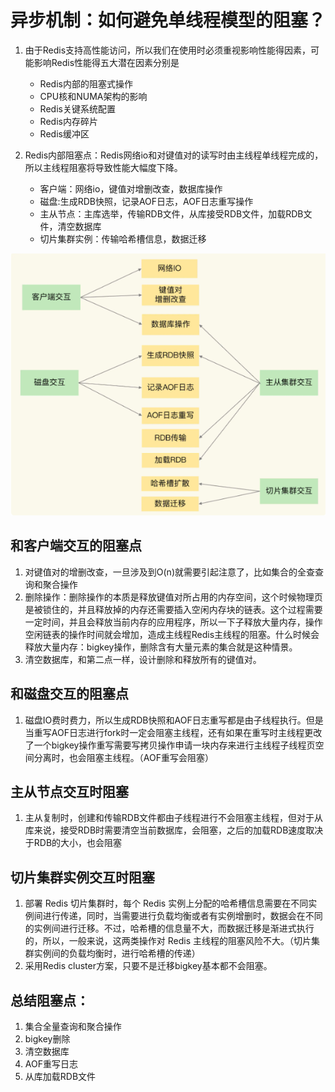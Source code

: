 <!--
 * @Author: zzzzztw
 * @Date: 2023-04-20 19:45:18
 * @LastEditors: Do not edit
 * @LastEditTime: 2023-04-20 21:55:48
 * @FilePath: /myLearning/Redislearn/13Redis中的异步机制，避免单线程模型阻塞.md
-->
# 异步机制：如何避免单线程模型的阻塞？

1. 由于Redis支持高性能访问，所以我们在使用时必须重视影响性能得因素，可能影响Redis性能得五大潜在因素分别是
   * Redis内部的阻塞式操作
   * CPU核和NUMA架构的影响
   * Redis关键系统配置
   * Redis内存碎片
   * Redis缓冲区

2. Redis内部阻塞点：Redis网络io和对键值对的读写时由主线程单线程完成的，所以主线程阻塞将导致性能大幅度下降。
   * 客户端：网络io，键值对增删改查，数据库操作
   * 磁盘:生成RDB快照，记录AOF日志，AOF日志重写操作
   * 主从节点：主库选举，传输RDB文件，从库接受RDB文件，加载RDB文件，清空数据库
   * 切片集群实例：传输哈希槽信息，数据迁移

<center>

![](img/13(1).png)

</center>

## 和客户端交互的阻塞点

1. 对键值对的增删改查，一旦涉及到O(n)就需要引起注意了，比如集合的全查查询和聚合操作
2. 删除操作：删除操作的本质是释放键值对所占用的内存空间，这个时候物理页是被锁住的，并且释放掉的内存还需要插入空闲内存块的链表。这个过程需要一定时间，并且会释放当前内存的应用程序，所以一下子释放大量内存，操作空闲链表的操作时间就会增加，造成主线程Redis主线程的阻塞。什么时候会释放大量内存：bigkey操作，删除含有大量元素的集合就是这种情景。
3. 清空数据库，和第二点一样，设计删除和释放所有的键值对。

## 和磁盘交互的阻塞点

1. 磁盘IO费时费力，所以生成RDB快照和AOF日志重写都是由子线程执行。但是当重写AOF日志进行fork时一定会阻塞主线程，还有如果在重写时主线程更改了一个bigkey操作重写需要写拷贝操作申请一块内存来进行主线程子线程页空间分离时，也会阻塞主线程。（AOF重写会阻塞）

## 主从节点交互时阻塞

1. 主从复制时，创建和传输RDB文件都由子线程进行不会阻塞主线程，但对于从库来说，接受RDB时需要清空当前数据库，会阻塞，之后的加载RDB速度取决于RDB的大小，也会阻塞

## 切片集群实例交互时阻塞

1. 部署 Redis 切片集群时，每个 Redis 实例上分配的哈希槽信息需要在不同实例间进行传递，同时，当需要进行负载均衡或者有实例增删时，数据会在不同的实例间进行迁移。不过，哈希槽的信息量不大，而数据迁移是渐进式执行的，所以，一般来说，这两类操作对 Redis 主线程的阻塞风险不大。（切片集群实例间的负载均衡时，进行哈希槽的传递）
2. 采用Redis cluster方案，只要不是迁移bigkey基本都不会阻塞。

## 总结阻塞点：

1. 集合全量查询和聚合操作
2. bigkey删除
3. 清空数据库
4. AOF重写日志
5. 从库加载RDB文件